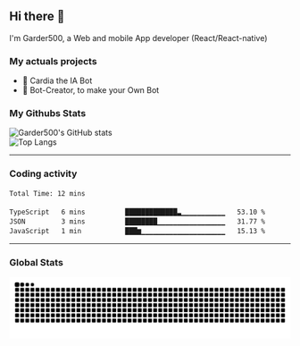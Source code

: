 ## Hi there 👋

I'm Garder500, a Web and mobile App developer (React/React-native)


### My actuals projects 
- 🔭 Cardia the IA Bot
- 🌱 Bot-Creator, to make your Own Bot

### My Githubs Stats

<!--- ![Garder 500 stats](https://github-readme-stats.vercel.app/api?username=garder500&show_icons=true&theme=Gradient) -->
![Garder500's GitHub stats](https://github-readme-stats.vercel.app/api?username=garder500&show_icons=true&theme=material-palenight&include_all_commits=true&custom_title=My%20Github%20Stats)
<br/>
![Top Langs](https://github-readme-stats.vercel.app/api/top-langs/?username=garder500&theme=material-palenight&layout=compact)

---
### Coding activity

<!--START_SECTION:waka-->

```txt
Total Time: 12 mins

TypeScript   6 mins          █████████████▃▁▁▁▁▁▁▁▁▁▁▁   53.10 %
JSON         3 mins          ████████▁▁▁▁▁▁▁▁▁▁▁▁▁▁▁▁▁   31.77 %
JavaScript   1 min           ███▆▁▁▁▁▁▁▁▁▁▁▁▁▁▁▁▁▁▁▁▁▁   15.13 %
```

<!--END_SECTION:waka-->

---

### Global Stats 

![Snake.svg](https://github.com/garder500/garder500/blob/output/github-contribution-grid-snake.svg)
